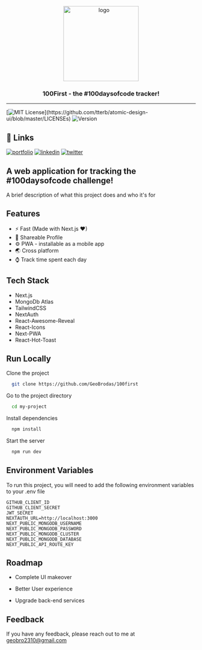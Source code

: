 <p align="center">
  <img src="/public/readme/1F.png" alt="logo" align="center" width="200" height="200" />
</p>

<h3 align="center"> 100First - the #100daysofcode tracker! </h3>

---

[![MIT License](https://img.shields.io/apm/l/atomic-design-ui.svg?)](https://github.com/tterb/atomic-design-ui/blob/master/LICENSEs)
![Version](https://img.shields.io/badge/version-1.0.0-blue)

## 🔗 Links

[![portfolio](https://img.shields.io/badge/my_portfolio-000?style=for-the-badge&logo=ko-fi&logoColor=white)](https://georgey.codes/)
[![linkedin](https://img.shields.io/badge/linkedin-0A66C2?style=for-the-badge&logo=linkedin&logoColor=white)](https://www.linkedin.com/in/georgeyvb)
[![twitter](https://img.shields.io/badge/discord-1DA1F2?style=for-the-badge&logo=discord&logoColor=white)](https://discord.gg/qr6mDan55G)

## A web application for tracking the #100daysofcode challenge!

A brief description of what this project does and who it's for

## Features

- ⚡ Fast (Made with Next.js ❤)
- 🔗 Shareable Profile
- ⚙ PWA - installable as a mobile app
- 🌏 Cross platform
- ⌚ Track time spent each day

## Tech Stack

- Next.js
- MongoDb Atlas
- TailwindCSS
- NextAuth
- React-Awesome-Reveal
- React-Icons
- Next-PWA
- React-Hot-Toast

## Run Locally

Clone the project

```bash
  git clone https://github.com/GeoBrodas/100first
```

Go to the project directory

```bash
  cd my-project
```

Install dependencies

```bash
  npm install
```

Start the server

```bash
  npm run dev
```

## Environment Variables

To run this project, you will need to add the following environment variables to your .env file

```.env
GITHUB_CLIENT_ID
GITHUB_CLIENT_SECRET
JWT_SECRET
NEXTAUTH_URL=http://localhost:3000
NEXT_PUBLIC_MONGODB_USERNAME
NEXT_PUBLIC_MONGODB_PASSWORD
NEXT_PUBLIC_MONGODB_CLUSTER
NEXT_PUBLIC_MONGODB_DATABASE
NEXT_PUBLIC_API_ROUTE_KEY
```

## Roadmap

- Complete UI makeover

- Better User experience

- Upgrade back-end services

## Feedback

If you have any feedback, please reach out to me at geobro2310@gmail.com
